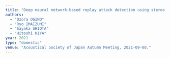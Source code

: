 ```yaml
---
title: "Deep neural network-based replay attack detection using stereo signals for speaker verification"
authors:
  - "Ozora OGINO"
  - "Ryo IMAIZUMI"
  - "Sayaka SHIOTA"
  - "Hitoshi KIYA"
year: 2021
type: "domestic"
venue: "Acoustical Society of Japan Autumn Meeting, 2021-09-08."
---
```

